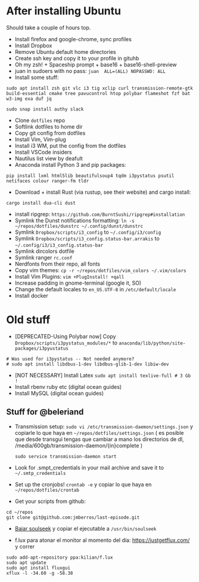 # After installing Ubuntu

Should take a couple of hours top.

- Install firefox and google-chrome, sync profiles
- Install Dropbox
- Remove Ubuntu default home directories
- Create ssh key and copy it to your profile in gituhb
- Oh my zsh! + Spaceship prompt + base16 + base16-shell-preview
- juan in sudoers with no pass: `juan  ALL=(ALL) NOPASSWD: ALL`
- Install some stuff:

```
sudo apt install zsh git vlc i3 tig xclip curl transmission-remote-gtk build-essential cmake tree pavucontrol htop polybar flameshot fzf bat w3-img exa duf jq

sudo snap install authy slack
```

- Clone `dotfiles` repo
- Softlink dotfiles to home dir
- Copy git config from dotfiles
- Install Vim, Vim-plug
- Install i3 WM, put the config from the dotfiles
- Install VSCode insiders
- Nautilus list view by deafult
- Anaconda install Python 3 and pip packages:

```
pip install lxml html5lib beautifulsoup4 tqdm i3pystatus psutil netifaces colour ranger-fm tldr
```

- Download + install Rust (via rustup, see their website) and cargo install:

```
cargo install dua-cli dust
```

- install ripgrep: `https://github.com/BurntSushi/ripgrep#installation`
- Symlink the Dunst notifications formatting: `ln -s ~/repos/dotfiles/dunstrc ~/.config/dunst/dunstrc`
- Symlink `Dropbox/scripts/i3_config` to `~/.config/i3/config`
- Symlink `Dropbox/scripts/i3_config.status-bar.arrakis` to `~/.config/i3/i3_config.status-bar`
- Symlink dircolors dotfile
- Symlink ranger `rc.conf`
- Nerdfonts from their repo, all fonts
- Copy vim themes: `cp -r ~/repos/dotfiles/vim_colors ~/.vim/colors`
- Install Vim Plugins: `vim +PlugInstall! +qall`
- Increase padding in gnome-terminal (google it, SO)
- Change the default locales to `en_US.UTF-8` in `/etc/default/locale`
- Install docker

# Old stuff

- [DEPRECATED-Using Polybar now] Copy `Dropbox/scripts/i3pystatus_modules/*` to `anaconda/lib/python/site-packages/i3pyustatus`

```
# Was used for i3pystatus -- Not needed anymore?
# sudo apt install libdbus-1-dev libdbus-glib-1-dev libiw-dev
```

- [NOT NECESSARY] Install Latex `sudo apt install texlive-full # 3 Gb !`
- Install rbenv ruby etc (digital ocean guides)
- Install MySQL (digital ocean guides)

## Stuff for @beleriand

- Transmission setup: `sudo vi /etc/transmission-daemon/settings.json`
  y copiarle lo que haya en `~/repos/dotfiles/settings.json`
  ( es posible que desde transgui tengas que cambiar a mano los directorios de dl, /media/600gb/transmission-daemon/{in}complete )

  `sudo service transmission-daemon start`

- Look for .smpt_credentials in your mail archive and save it to
  `~/.smtp_credentials`

- Set up the cronjobs!
  `crontab -e` y copiar lo que haya en `~/repos/dotfiles/crontab`

- Get your scripts from github:

```
cd ~/repos
git clone git@github.com:jmberros/last-episode.git
```

- [Bajar soulseek](http://www.slsknet.org/news/node/1) y copiar el ejecutable a `/usr/bin/soulseek`

- f.lux para atonar el monitor al momento del día:
  https://justgetflux.com/ y correr

```
sudo add-apt-repository ppa:kilian/f.lux
sudo apt update
sudo apt install fluxgui
xflux -l -34.60 -g -58.38
```
